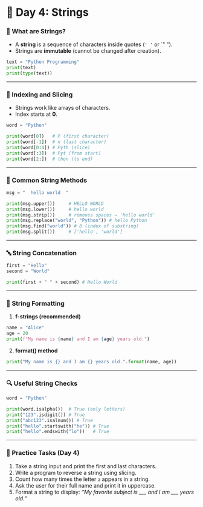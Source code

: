# 📅 Day 4: Strings

### 🧵 What are Strings?

* A **string** is a sequence of characters inside quotes (`' '` or `" ").
* Strings are **immutable** (cannot be changed after creation).

```python
text = "Python Programming"
print(text)
print(type(text))
```

---

### 🔢 Indexing and Slicing

* Strings work like arrays of characters.
* Index starts at **0**.

```python
word = "Python"

print(word[0])   # P (first character)
print(word[-1])  # n (last character)
print(word[0:4]) # Pyth (slice)
print(word[:3])  # Pyt (from start)
print(word[2:])  # thon (to end)
```

---

### 🔧 Common String Methods

```python
msg = "  hello world  "

print(msg.upper())     # HELLO WORLD
print(msg.lower())     # hello world
print(msg.strip())     # removes spaces → 'hello world'
print(msg.replace("world", "Python")) # hello Python
print(msg.find("world")) # 8 (index of substring)
print(msg.split())     # ['hello', 'world']
```

---

### 🔤 String Concatenation

```python
first = "Hello"
second = "World"

print(first + " " + second) # Hello World
```

---

### 📝 String Formatting

1. **f-strings (recommended)**

```python
name = "Alice"
age = 20
print(f"My name is {name} and I am {age} years old.")
```

2. **format() method**

```python
print("My name is {} and I am {} years old.".format(name, age))
```

---

### 🔍 Useful String Checks

```python
word = "Python"

print(word.isalpha())  # True (only letters)
print("123".isdigit()) # True
print("abc123".isalnum()) # True
print("hello".startswith("he")) # True
print("hello".endswith("lo"))   # True
```

---

### 📝 Practice Tasks (Day 4)

1. Take a string input and print the first and last characters.
2. Write a program to reverse a string using slicing.
3. Count how many times the letter `a` appears in a string.
4. Ask the user for their full name and print it in uppercase.
5. Format a string to display: *“My favorite subject is ___ and I am ___ years old.”*
